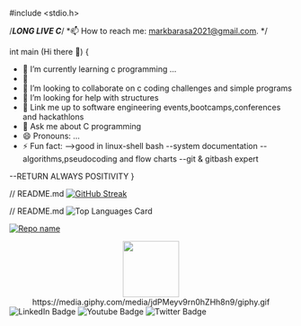 #include <stdio.h>

/***LONG LIVE C***/
*📫 How to reach me: markbarasa2021@gmail.com.
*/

int main (Hi there 👋)
{

- 🔭 I’m currently learning c programming ...
- 🌱 
- 👯 I’m looking to collaborate on c coding challenges and simple programs
- 🤔 I’m looking for help with structures
- 🌱 Link me up to software engineering events,bootcamps,conferences and hackathlons
- 💬 Ask me about C programming
- 😄 Pronouns: ...
- ⚡ Fun fact:
-->good in linux-shell bash
--system documentation
--algorithms,pseudocoding and flow charts
--git & gitbash expert

--RETURN ALWAYS POSITIVITY
}

// README.md
[![GitHub Streak](http://github-readme-streak-stats.herokuapp.com?user=your-github-Markbaro&theme=dark&background=000000)](https://git.io/streak-stats)

// README.md
![Top Languages Card](https://github-readme-stats.vercel.app/api/top-langs/?username=shinokada)

[![Repo name](https://github-readme-stats.vercel.app/api/pin/?username=yourusename&repo=repo-name&show_owner=true)](https://github.com/yourusername/repo-name)

<div id="header" align="center">
  <img src="https://media.giphy.com/media/M9gbBd9nbDrOTu1Mqx/giphy.gif" width="100"/>
</div>

<div id="header" align="center">
https://media.giphy.com/media/jdPMeyv9rn0hZHh8n9/giphy.gif
</div> 

<div id="badges">
  <img src="https://img.shields.io/badge/LinkedIn-blue?style=for-the-badge&logo=linkedin&logoColor=white" alt="LinkedIn Badge"/>
  <img src="https://img.shields.io/badge/YouTube-red?style=for-the-badge&logo=youtube&logoColor=white" alt="Youtube Badge"/>
  <img src="https://img.shields.io/badge/Twitter-blue?style=for-the-badge&logo=twitter&logoColor=white" alt="Twitter Badge"/>
</div>

